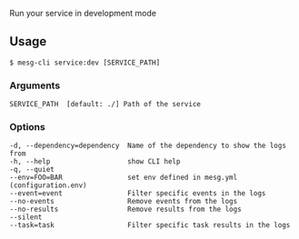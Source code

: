Run your service in development mode

## Usage
```
$ mesg-cli service:dev [SERVICE_PATH]
```

### Arguments
```
SERVICE_PATH  [default: ./] Path of the service
```

### Options
```
-d, --dependency=dependency  Name of the dependency to show the logs from
-h, --help                   show CLI help
-q, --quiet
--env=FOO=BAR                set env defined in mesg.yml (configuration.env)
--event=event                Filter specific events in the logs
--no-events                  Remove events from the logs
--no-results                 Remove results from the logs
--silent
--task=task                  Filter specific task results in the logs
```
